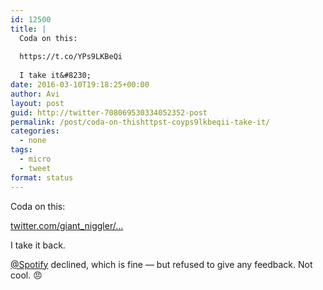 ```yaml
---
id: 12500
title: |
  Coda on this:
  
  https://t.co/YPs9LKBeQi
  
  I take it&#8230;
date: 2016-03-10T19:18:25+00:00
author: Avi
layout: post
guid: http://twitter-708069530334052352-post
permalink: /post/coda-on-thishttpst-coyps9lkbeqii-take-it/
categories:
  - none
tags:
  - micro
  - tweet
format: status
---
```

Coda on this:

[twitter.com/giant_niggler/…](https://twitter.com/giant_niggler/status/700114293988139008)

I take it back.

[@Spotify](http://twitter.com/Spotify) declined, which is fine — but refused to give any feedback. Not cool. 😠